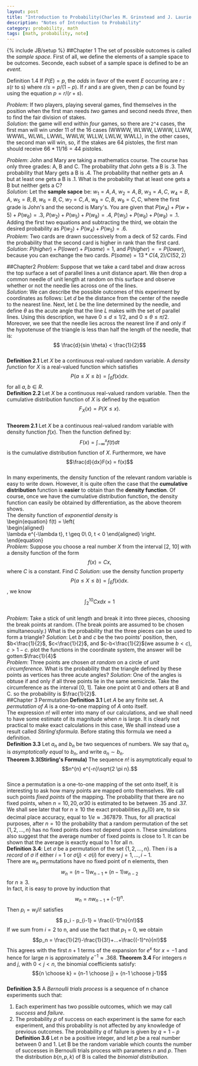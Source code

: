 ```yaml
---
layout: post
title: "Introduction to Probability(Charles M. Grinstead and J. Laurie Snell)"
description: "Notes of Introduction to Probability"  
category: probability, math  
tags: [math, probability, note]
---
```

{% include JB/setup %}
##Chapter 1
The set of possible outcomes is called the *sample space*. First of all, we define the elements of a sample space to be outcomes. Seconde, each subset of a sample space is defined to be an *event*.  

Definition 1.4 If $P(E) = p$, the *odds* in favor of the event $E$ occurring are $r:s$(r to s) where $r/s = p/(1-p)$. If $r$ and $s$ are given, then $p$ can be found by using the equation $p=r/(r+s)$.

*Problem*: If two players, playing several games, find themselves in the position when the first man needs *two* games and second needs *three*, then to find the fair division of stakes.  
*Solution*: the game will end within *four* games, so there are `2^4` cases, the first man will win under 11 of the 16 cases (WWWW, WLWW, LWWW, LLWW, WWWL, WLWL, LWWL, WWLW, WLLW, LWLW, WWLL), in the other cases, the second man will win, so, if the stakes are 64 pistoles, the first man should receive $66 \ast 11/16 = 44$ pistoles.  

*Problem*: John and Mary are taking a mathematics course. The course has only three grades: A, B and C. The probability that John gets a B is .3. The probability that Mary gets a B is .4. The probability that neither gets an A but at least one gets a B is .1. What is the probability that at least one gets a B but neither gets a C?  
*Solution*: Let the **sample sapce** be: $w_1 = {A, A}$, $w_2 = {A, B}$, $w_3 = {A, C}$, $w_4={B,A}$, $w_5={B,B}$, $w_6={B,C}$, $w_7={C,A}$, $w_8={C,B}$, $w_9={C,C}$, where the first grade is John's and the second is Mary's. You are given that $P(w_4)+P(w+5)+P(w_6)=.3$, $P(w_2)+P(w_5)+P(w_8)=.4$, $P(w_5)+P(w_6)+P(w_8)=.1$. Adding the first two equations and subtracting the third, we obtain the desired probability as $P(w_2)+P(w_4)+P(w_5)=.6$.  
*Problem*: Two cards are drawn successively from a deck of 52 cards. Find the probability that the second card is higher in rank than the first card.  
*Solution*: $P(higher)+P(lower)+P(same)=1$, and $P(higher) == P(lower)$, because you can exchange the two cards. $P(same) = 13*C(4,2)/C(52,2)$  

##Chapter2
*Problem*: Suppose that we take a card tabel and draw across the top surface a set of parallel lines a unit distance apart. We then drop a common needle of unit length at random on this surface and observe whether or not the needle lies across one of the lines.  
*Solution*: We can describe the possible outcomes of this experiment by coordinates as follows: Let $d$ be the distance from the center of the needle to the nearest line. Next, let $L$ be the line determined by the needle, and define $\theta$ as the acute angle that the line $L$ makes with the set of parallel lines. Using this description, we have $0 \leq d \leq 1/2$, and $0 \leq \theta \leq \pi/2$. Moreover, we see that the needle lies across the nearest line if and only if the hypotenuse of the triangle is less than half the length of the needle, that is: $$ \frac{d}{sin \theta} < \frac{1}{2}$$  
**Definition 2.1** Let $X$ be a continuous real-valued random variable. A *density function* for $X$ is a real-valued function which satisfies $$ P(a \leq X \leq b) = \int_E f(x) dx.$$ for all $a, b \in R$.  
**Definition 2.2** Let $X$ be a continuous real-valued random variable. Then the cumulative distribution function of $X$ is defined by the equation $$F_X(x) = P(X \leq x).$$  
**Theorem 2.1** Let $X$ be a continuous real-valued random variable with density function $f(x)$. Then the function defined by: $$F(x) = \int_{-\infty}^{x} f(t)dt$$ is the cumulative distribution function of $X$. Furthermore, we have $$\frac{d}{dx}F(x) = f(x)$$   
In many experiments, the density function of the relevant random variable is easy to write down. However, it is quite often the case that the **cumulative distribution** function is **easier** to obtain than the **density function**. Of course, once we have the cumulative distribution function, the density function can easily be obtained by differentiation, as the above theorem shows.  
The density function of *exponential density* is  
\begin{equation}
 f(t) = \left\{  
  \begin{aligned}   
    \lambda e^{-\lambda t},  t \geq 0\\
    0,  t < 0 \end{aligned} 
  \right.
\end{equation}  
*Problem*: Suppose you choose a real number $X$ from the interval [2, 10] with a density function of the form $$ f(x) = Cx,$$ where $C$ is a constant. Find $C$
*Solution*: use the density function property $$ P(a \leq X \leq b) = \int_E f(x) dx.$$, we know $$ \int_{2}^{10} Cx dx = 1 $$  
*Problem*: Take a stick of unit length and break it into three pieces, choosing the break points at random. (The break points are assumed to be chosen simultaneously.) What is the probability that the three pieces can be used to form a triangle?
*Solution*: Let $b$ and $c$ be the two points' position, then, $b<\frac{1}{2}$, $c<\frac{1}{2}$, and $c-b<\frac{1}{2}$(we assume $b<c$), $c>1-c$. plot the functions in the coordinate system, the answer will be gotten:$\frac{1}{4}$  
*Problem*: Three points are chosen *at random* on a circle of *unit circumference.* What is the probability that the triangle defined by these points as vertices has three acute angles?
*Solution*: One of the angles is obtuse if and only if all three points lie in the same semicircle. Take the circumference as the interval [0, 1]. Take one point at 0 and others at B and C. so the probability is $\frac{1}{2}$.  
##Chapter 3 Permutation
**Definition 3.1** Let $A$ be any finite set. A *permutation of A* is a one-to-one mapping of *A* onto itself.  
The expression $n!$ will enter into many of our calculations, and we shall need to have some estimate of its magnitude when $n$ is large. It is clearly not practical to make exact calculations in this case, We shall instead use a result called $Stirling's formula$. Before stating this formula we need a definition.  
**Definition 3.3** Let $a_n$ and $b_n$ be two sequences of numbers. We say that $a_n$ is *asymptotically equal* to $b_n$, and write $a_n \sim b_n$.  
**Theorem 3.3(Stirling's Formula)** The sequence $n!$ is asymptotically equal to $$n^{n} e^{-n}\sqrt{2 \pi n}.$$  
Since a permutation is a one-to-one mapping of the set onto itself, it is interesting to ask how many points are mapped onto themselves. We call such points *fixed points* of the mapping. The probability that there are no fixed points, when $n=10, 20, or 30$ is estimated to be between .35 and .37. We shall see later that for $n \geq 10$ the exact probabilities $p_{n}(0)$ are, to six decimal place accuracy, equal to $1/e \approx .367879$. Thus, for all practical purposes, after $n=10$ the probability that a random permutation of the set $\{1, 2, ..., n\}$ has no fixed points does not depend upon n. These simulations also suggest that the average number of fixed points is close to 1. It can be shown that the average is exactly equal to 1 for all n.  
**Definition 3.4**: Let $\sigma$ be a permutation of the set $\{1,2,...,n\}$. Then $i$ is a *record* of $\sigma$ if either $i=1$ or $\sigma(j) < \sigma(i)$ for every $j=1, ..., i-1$.  
There are $w_n$ permutations have no fixed point of n elements, then $$ w_n = (n-1) w_{n-1}+(n-1) w_{n-2}$$ for $n \geq 3.$   
In fact, it is easy to prove by induction that $$w_n = nw_{n-1} + (-1)^{n}.$$  Then $p_i = w_i / i!$ satisfies $$ p_i - p_{i-1} = \frac{(-1)^n}{n!}$$ If we sum from $i=2$ to n, and use the fact that $p_1 = 0$, we obtain $$p_n = \frac{1}{2!}-\frac{1}{3!}+...+\frac{(-1)^n}{n!}$$ This agrees with the first $n+1$ terms of the expansion for $e^x$ for $x=-1$ and hence for large $n$ is approximately $e^{-1} \approx .368$.
**Theorem 3.4** For integers $n$ and $j$, with $0 < j < n$, the binomial coefficients satisfy: $${n \choose k} = {n-1 \choose j} + {n-1 \choose j-1}$$  
**Definition 3.5** A *Bernoulli trials process* is a sequence of n chance experiments such that: 
1. Each experiment has two possible outcomes, which we may call *success* and *failure*.
2. The probability $p$ of success on each experiment is the same for each experiment, and this probability is not affected by any knowledge of previous outcomes. The probability $q$ of failure is given by $q=1-p$   
**Definition 3.6** Let $n$ be a positive integer, and let $p$ be a real number between 0 and 1. Let B be the random variable which counts the number of successes in Bernoulli trials process with parameters $n$ and $p$. Then the distribution $b(n, p, k)$ of B is called the *binomial distribution.*